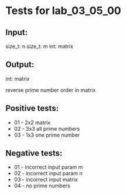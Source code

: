 # Tests for lab_03_05_00

## Input:
size_t: n
size_t: m
int: matrix

## Output:
int: matrix

reverse prime number order in matrix

## Positive tests:
- 01 - 2x2 matrix
- 02 - 3x3 all prime numbers
- 03 - 1x3 one prime number


## Negative tests:
- 01 - incorrect input param m
- 02 - incorrect input param n
- 03 - incorrect input matrix
- 04 - no prime numbers

